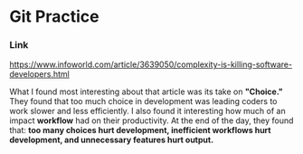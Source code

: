 # Git Practice
### Link
https://www.infoworld.com/article/3639050/complexity-is-killing-software-developers.html

What I found most interesting about that article was its take on **"Choice."**
They found that too much choice in development was leading coders to work slower and less efficiently.
I also found it interesting how much of an impact **workflow** had on their productivity.
At the end of the day, they found that: **too many choices hurt development, inefficient workflows hurt development, and unnecessary features hurt output.**